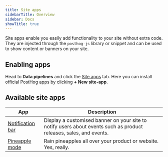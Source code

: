 ```yaml
---
title: Site apps
sidebarTitle: Overview
sidebar: Docs
showTitle: true
---
```



Site apps enable you easily add functionality to your site without extra code. They are injected through the `posthog-js` library or snippet and can be used to show content or banners on your site.

## Enabling apps

Head to **Data pipelines** and click the [Site apps](https://us.posthog.com/pipeline/site-apps) tab. Here you can install official PostHog apps by clicking **+ New site-app**.

## Available site apps

| App | Description |
|-----|-------------|
| [Notification bar](/docs/cdp/site-apps/notification-bar) | Display a customised banner on your site to notify users about events such as product releases, sales, and events. |
| [Pineapple mode](/docs/cdp/site-apps/pineapple-mode) | Rain pineapples all over your product or website. Yes, really. |